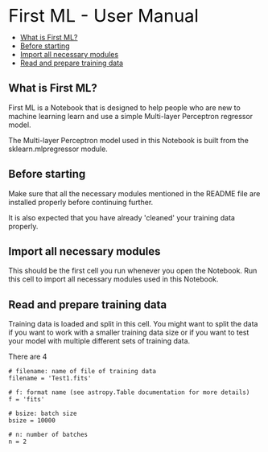 <span style="font-size:2.5em;color:black;">First ML - User Manual</span>
- [What is First ML?](#what-is-first-ml)
- [Before starting](#before-starting)
- [Import all necessary modules](#import-all-necessary-modules)
- [Read and prepare training data](#read-and-prepare-training-data)

## What is First ML?
First ML is a Notebook that is designed to help people who are new to machine learning learn and use a simple Multi-layer Perceptron regressor model. 

The Multi-layer Perceptron model used in this Notebook is built from the sklearn.mlpregressor module.

## Before starting
Make sure that all the necessary modules mentioned in the README file are installed properly before continuing further.

It is also expected that you have already 'cleaned' your training data properly.

## Import all necessary modules
This should be the first cell you run whenever you open the Notebook. Run this cell to import all necessary modules used in this Notebook.

## Read and prepare training data
Training data is loaded and split in this cell. You might want to split the data if you want to work with a smaller training data size or if you want to test your model with multiple different sets of training data.  

There are 4 
```
# filename: name of file of training data
filename = 'Test1.fits'

# f: format name (see astropy.Table documentation for more details)
f = 'fits'

# bsize: batch size
bsize = 10000

# n: number of batches
n = 2
```
